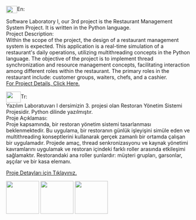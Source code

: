<img align="center" src="https://www.svgrepo.com/show/365950/usa.svg"  height="20" width="30" />En:</a><br>

Software Laboratory I, our 3rd project is the Restaurant Management System Project.
It is written in the Python language.<br>
Project Description:<br>
Within the scope of the project, the design of a restaurant management system is expected.
This application is a real-time simulation of a restaurant's daily operations, utilizing multithreading concepts in the Python language.
The objective of the project is to implement thread synchronization and resource management concepts, facilitating interaction among different roles within the restaurant.
The primary roles in the restaurant include: customer groups, waiters, chefs, and a cashier.<br>
[For Project Details, Click Here.](https://github.com/betulbodurrr/yazlab1.3/blob/main/Project_3.pdf)




<img align="center" src="https://www.svgrepo.com/show/237418/turkey.svg"  height="30" width="40" />Tr:</a><br>
Yazılım Laboratuvarı I dersimizin 3. projesi olan Restoran Yönetim Sistemi Projesidir.
Python dilinde yazılmıştır.<br>
Proje Açıklaması:<br>
Proje kapsamında, bir restoran yönetim sistemi tasarlanması beklenmektedir. 
Bu uygulama, bir restoranın günlük işleyişini simüle eden ve multithreading konseptlerini kullanarak gerçek zamanlı bir ortamda çalışan bir uygulamadır.
Projede amaç, thread senkronizasyonu ve kaynak yönetimi kavramlarını uygulamak ve restoran içindeki farklı roller arasında etkileşimi sağlamaktır.
Restorandaki ana roller şunlardır: müşteri grupları, garsonlar, aşçılar ve bir kasa elemanı.<br>

[Proje Detayları için Tıklayınız.](https://github.com/betulbodurrr/yazlab1.3/blob/main/Project_3.pdf)



<img align="center" src="https://www.svgrepo.com/show/87912/cooker.svg"  height="90" width="90" /></a>
<img align="center" src="https://www.svgrepo.com/show/94691/cooker.svg"  height="90" width="90" /></a>
<img align="center" src="https://www.svgrepo.com/show/285443/restaurant-plate.svg"  height="90" width="90" /></a><br>
